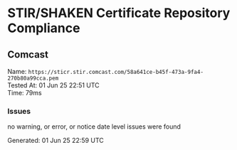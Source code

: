 # STIR/SHAKEN Certificate Repository Compliance

## Comcast

Name: `https://sticr.stir.comcast.com/58a641ce-b45f-473a-9fa4-270b80a99cca.pem`\
Tested At: 01 Jun 25 22:51 UTC\
Time: 79ms

### Issues

no warning, or error, or notice date level issues were found

Generated: 01 Jun 25 22:59 UTC